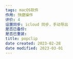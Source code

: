 ```yaml
---
tags: macOS软件
作用: 快捷操作
评价: 4
设置同步: icloud 同步，手动导出
是否已备份:
是否已重装:
title: popclip
date created: 2023-02-28
date modified: 2023-03-01
---
```

